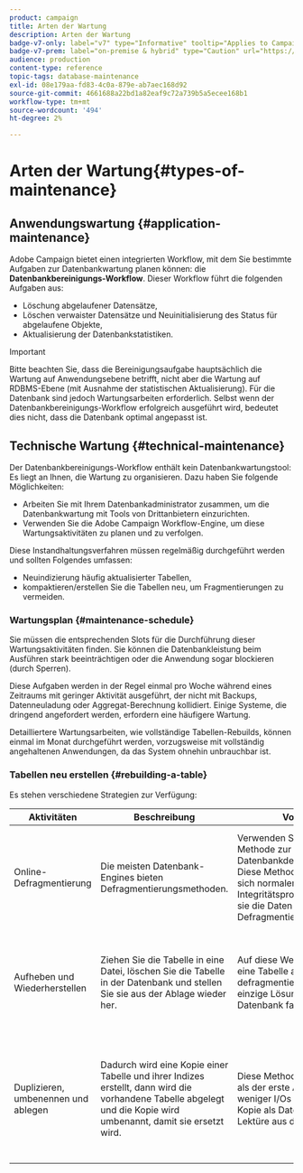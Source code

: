 ```yaml
---
product: campaign
title: Arten der Wartung
description: Arten der Wartung
badge-v7-only: label="v7" type="Informative" tooltip="Applies to Campaign Classic v7 only"
badge-v7-prem: label="on-premise & hybrid" type="Caution" url="https://experienceleague.adobe.com/docs/campaign-classic/using/installing-campaign-classic/architecture-and-hosting-models/hosting-models-lp/hosting-models.html" tooltip="Applies to on-premise and hybrid deployments only"
audience: production
content-type: reference
topic-tags: database-maintenance
exl-id: 08e179aa-fd83-4c0a-879e-ab7aec168d92
source-git-commit: 4661688a22bd1a82eaf9c72a739b5a5ecee168b1
workflow-type: tm+mt
source-wordcount: '494'
ht-degree: 2%

---
```


# Arten der Wartung{#types-of-maintenance}



## Anwendungswartung {#application-maintenance}

Adobe Campaign bietet einen integrierten Workflow, mit dem Sie bestimmte Aufgaben zur Datenbankwartung planen können: die **Datenbankbereinigungs-Workflow**. Dieser Workflow führt die folgenden Aufgaben aus:

* Löschung abgelaufener Datensätze,
* Löschen verwaister Datensätze und Neuinitialisierung des Status für abgelaufene Objekte,
* Aktualisierung der Datenbankstatistiken.

>[!IMPORTANT]
>
>Bitte beachten Sie, dass die Bereinigungsaufgabe hauptsächlich die Wartung auf Anwendungsebene betrifft, nicht aber die Wartung auf RDBMS-Ebene (mit Ausnahme der statistischen Aktualisierung). Für die Datenbank sind jedoch Wartungsarbeiten erforderlich. Selbst wenn der Datenbankbereinigungs-Workflow erfolgreich ausgeführt wird, bedeutet dies nicht, dass die Datenbank optimal angepasst ist.

## Technische Wartung {#technical-maintenance}

Der Datenbankbereinigungs-Workflow enthält kein Datenbankwartungstool: Es liegt an Ihnen, die Wartung zu organisieren. Dazu haben Sie folgende Möglichkeiten:

* Arbeiten Sie mit Ihrem Datenbankadministrator zusammen, um die Datenbankwartung mit Tools von Drittanbietern einzurichten.
* Verwenden Sie die Adobe Campaign Workflow-Engine, um diese Wartungsaktivitäten zu planen und zu verfolgen.

Diese Instandhaltungsverfahren müssen regelmäßig durchgeführt werden und sollten Folgendes umfassen:

* Neuindizierung häufig aktualisierter Tabellen,
* kompaktieren/erstellen Sie die Tabellen neu, um Fragmentierungen zu vermeiden.

### Wartungsplan {#maintenance-schedule}

Sie müssen die entsprechenden Slots für die Durchführung dieser Wartungsaktivitäten finden. Sie können die Datenbankleistung beim Ausführen stark beeinträchtigen oder die Anwendung sogar blockieren (durch Sperren).

Diese Aufgaben werden in der Regel einmal pro Woche während eines Zeitraums mit geringer Aktivität ausgeführt, der nicht mit Backups, Datenneuladung oder Aggregat-Berechnung kollidiert. Einige Systeme, die dringend angefordert werden, erfordern eine häufigere Wartung.

Detailliertere Wartungsarbeiten, wie vollständige Tabellen-Rebuilds, können einmal im Monat durchgeführt werden, vorzugsweise mit vollständig angehaltenen Anwendungen, da das System ohnehin unbrauchbar ist.

### Tabellen neu erstellen {#rebuilding-a-table}

Es stehen verschiedene Strategien zur Verfügung:

<table> 
 <thead> 
  <tr> 
   <th> Aktivitäten </th> 
   <th> Beschreibung </th> 
   <th> Vorteile </th> 
   <th> Nachteile </th> 
  </tr> 
 </thead> 
 <tbody> 
  <tr> 
   <td> Online-Defragmentierung<br /> </td> 
   <td> Die meisten Datenbank-Engines bieten Defragmentierungsmethoden.<br /> </td> 
   <td> Verwenden Sie einfach die Methode zur Datenbankdefragmentierung. Diese Methoden kümmern sich normalerweise um Integritätsprobleme, indem sie die Daten während der Defragmentierung sperren.<br /> </td> 
   <td> Abhängig von der Datenbank können diese Defragmentierungsmethoden als RDBMS-Option (Oracle) bereitgestellt werden und sind nicht immer die effizienteste Methode zum Umgang mit größeren Tabellen.<br /> </td> 
  </tr> 
  <tr> 
   <td> Aufheben und Wiederherstellen<br /> </td> 
   <td> Ziehen Sie die Tabelle in eine Datei, löschen Sie die Tabelle in der Datenbank und stellen Sie sie aus der Ablage wieder her.<br /> </td> 
   <td> Auf diese Weise lässt sich eine Tabelle am einfachsten defragmentieren. Auch die einzige Lösung, wenn die Datenbank fast voll ist.<br /> </td> 
   <td> Da die Tabelle gelöscht und neu erstellt wird, kann die Anwendung nicht online gelassen werden, auch nicht im schreibgeschützten Modus (die Tabelle ist während der Wiederherstellungsphase nicht verfügbar).<br /> </td> 
  </tr> 
  <tr> 
   <td> Duplizieren, umbenennen und ablegen<br /> </td> 
   <td> Dadurch wird eine Kopie einer Tabelle und ihrer Indizes erstellt, dann wird die vorhandene Tabelle abgelegt und die Kopie wird umbenannt, damit sie ersetzt wird.<br /> </td> 
   <td> Diese Methode ist schneller als der erste Ansatz, da sie weniger I/Os generiert (keine Kopie als Datei und keine Lektüre aus dieser Datei).<br /> </td> 
   <td> Erfordert doppelt so viel Platz.<br /> Alle aktiven Prozesse, die während des Prozesses in die Tabelle geschrieben werden, müssen angehalten werden. Lesevorgänge sind jedoch nicht betroffen, da die Tabelle im letzten Moment nach der Wiederherstellung ausgetauscht wird. <br /> </td> 
  </tr> 
 </tbody> 
</table>
